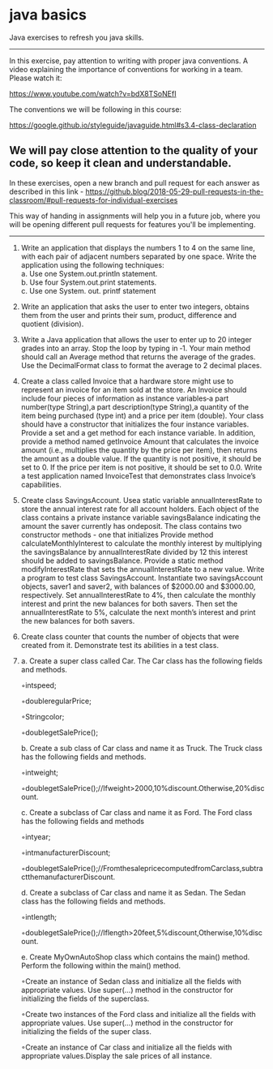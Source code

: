 # java basics
Java exercises to refresh you java skills.

------------------------------------------------------------------------------------------------------------------------
In this exercise, pay attention to writing with proper java conventions.
A video explaining the importance of conventions for working in a team. Please watch it:

https://www.youtube.com/watch?v=bdX8TSoNEfI

The conventions we will be following in this course:

https://google.github.io/styleguide/javaguide.html#s3.4-class-declaration

We will pay close attention to the quality of your code, so keep it clean and understandable.
------------------------------------------------------------------------------------------------------------------------

In these exercises, open a new branch and pull request for each answer as described in this link - 
https://github.blog/2018-05-29-pull-requests-in-the-classroom/#pull-requests-for-individual-exercises

This way of handing in assignments will help you in a future job, where you will be opening different pull requests for 
features you'll be implementing.

------------------------------------------------------------------------------------------------------------------------

1. Write an application that displays the numbers 1 to 4 on the same line, with each pair of adjacent numbers
separated by one space. Write the application using the following techniques:  
a. Use one System.out.println statement.  
b. Use four System.out.print statements.  
c. Use one System. out. printf statement


2. Write an application that asks the user to enter two integers, obtains them from the user and prints their sum,
product, difference and quotient (division).  


3. Write a Java application that allows the user to enter up to 20 integer grades into an array. Stop the loop by
typing in ‐1. Your main method should call an Average method that returns the average of the grades. Use the
DecimalFormat class to format the average to 2 decimal places.


4. Create a class called Invoice that a hardware store might use to represent an invoice for an item sold at the store.
An Invoice should include four pieces of information as instance variables‐a part number(type String),a part
description(type String),a quantity of the item being purchased (type int) and a price per item  (double). Your
class should have a constructor that initializes the four instance variables. Provide a set and a get method for
each instance variable. In addition, provide a method named getInvoice Amount that calculates the invoice
amount (i.e., multiplies the quantity by the price per item), then returns the amount as a double value. If the
quantity is not positive, it should be set to 0. If the price per item is not positive, it should be set to 0.0. Write a
test application named InvoiceTest that demonstrates class Invoice’s capabilities.


5. Create class SavingsAccount. Usea static variable annualInterestRate to store the annual interest rate for all
account holders. Each object of the class contains a private instance variable savingsBalance indicating the
amount the saver currently has ondeposit. The class contains two constructor methods - one that initializes  Provide method calculateMonthlyInterest to calculate the monthly
interest by multiplying the savingsBalance by annualInterestRate divided by 12 this interest should be added to
savingsBalance. Provide a static method modifyInterestRate that sets the annualInterestRate to a new value.
Write a program to test class SavingsAccount. Instantiate two savingsAccount objects, saver1 and saver2, with
balances of $2000.00 and $3000.00, respectively. Set annualInterestRate to 4%, then calculate the monthly
interest and print the new balances for both savers. Then set the annualInterestRate to 5%, calculate the next
month’s interest and print the new balances for both savers.


6. Create class counter that counts the number of objects that were created from it. Demonstrate test its abilities in a test class. 


7. a. Create a super class called Car. The Car class has the following fields and methods.

      ◦intspeed;

      ◦doubleregularPrice;

      ◦Stringcolor;

      ◦doublegetSalePrice();


   b. Create a sub class of Car class and name it as Truck. The Truck class has the following fields and methods.

      ◦intweight;

      ◦doublegetSalePrice();//Ifweight>2000,10%discount.Otherwise,20%discount.

   c. Create a subclass of Car class and name it as Ford. The Ford class has the following fields and methods

      ◦intyear;

      ◦intmanufacturerDiscount;

      ◦doublegetSalePrice();//FromthesalepricecomputedfromCarclass,subtractthemanufacturerDiscount.



   d. Create a subclass of Car class and name it as Sedan. The Sedan class has the following fields and methods.

      ◦intlength;

      ◦doublegetSalePrice();//Iflength>20feet,5%discount,Otherwise,10%discount.



   e. Create MyOwnAutoShop class which contains the main() method. Perform the following within the main() method.

      ◦Create an instance of Sedan class and initialize all the fields with appropriate values. Use super(...) method in the constructor for initializing the fields of the superclass.

      ◦Create two instances of the Ford class and initialize all the fields with appropriate values. Use super(...) method in the constructor for initializing the fields of the super class.

      ◦Create an instance of Car class and initialize all the fields with appropriate values.Display the sale prices of all instance.

